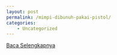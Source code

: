 ```yaml
---
layout: post
permalink: /mimpi-dibunuh-pakai-pistol/
categories:
    - Uncategorized
---
```


[Baca Selengkapnya](/06)